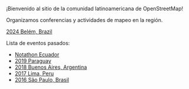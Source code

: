 
¡Bienvenido al sitio de la comunidad latinoamericana de OpenStreetMap!

Organizamos conferencias y actividades de mapeo en la región.

[2024 Belém, Brazil](https://2024.osmlatam.org)

Lista de eventos pasados:

- [Notathon Ecuador](2024-01-06-NotathonEcuador.md)
- [2019 Paraguay](https://2019.osmlatam.org)
- [2018 Buenos Aires, Argentina](https://2018.osmlatam.org)
- [2017 Lima, Peru](https://2017.osmlatam.org)
- [2016 São Paulo, Brasil](https://2016.osmlatam.org)
